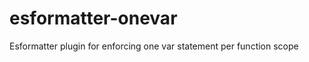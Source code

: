 esformatter-onevar
==================

Esformatter plugin for enforcing one var statement per function scope
